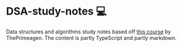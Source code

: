 # DSA-study-notes 💻

Data structures and algorithms study notes based off [this course](https://frontendmasters.com/courses/algorithms/) by ThePrimeagen.
The content is partly TypeScript and partly markdown.
